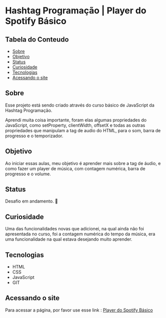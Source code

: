 # Hashtag Programação | Player do Spotify Básico

## Tabela do Conteudo

<ul>
<li><a href="#sobre">Sobre</a></li>
<li><a href="#objetivo">Objetivo</a></li>
<li><a href="#status">Status</a></li>
<li><a href="#curiosidade">Curiosidade</a></li>
<li><a href="#tecnologias">Tecnologias</a></li>
<li><a href="#acessando-o-site">Acessando o site</a></li>
</ul>

## Sobre

Esse projeto está sendo criado através do curso básico de JavaScript da Hashtag Programação.

Aprendi muita coisa importante, foram elas algumas propriedades do JavaScript, como setProperty, clientWidth, offsetX e todas as outras propriedades que manipulam a tag de audio do HTML, para o som, barra de progresso e o temporizador.

## Objetivo

Ao iniciar essas aulas, meu objetivo é aprender mais sobre a tag de áudio, e como fazer um player de música, com contagem numérica, barra de progresso e o volume.

## Status

Desafio em andamento. 🥰

<!-- ### Layout Desktop / Mobile
<img src="" alt="Gif do desafio funcionando em ambas as telas"> -->

## Curiosidade

Uma das funcionalidades novas que adicionei, na qual ainda não foi apresentada no curso, foi a contagem numérica do tempo da música, era uma funcionalidade na qual estava desejando muito aprender.

## Tecnologias

<ul>
<li>HTML</li>
<li>CSS</li>
<li>JavaScript</li>
<li>GIT</li>
</ul>

## Acessando o site

Para acessar a página, por favor use esse link : <a href="https://tiago-forward.github.io/player-do-spotify-basico/" target="_blank">Player do Spotify Básico</a>
